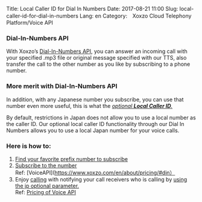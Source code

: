 Title: Local Caller ID for Dial In Numbers
Date: 2017-08-21 11:00
Slug: local-caller-id-for-dial-in-numbers
Lang: en
Category:　Xoxzo Cloud Telephony Platform/Voice API

### Dial-In-Numbers API
With Xoxzo’s [Dial-In-Numbers API](https://www.xoxzo.com/en/about/dial-in-api/), you can answer an incoming call with your specified .mp3 file or original message specified with our TTS, also transfer the call to the other number as you like by subscribing to a phone number.

### More merit with Dial-In-Numbers API
In addition, with any Japanese number you subscribe, you can use that number even more useful, this is what the [*optional **Local Caller ID**.*](https://www.xoxzo.com/en/about/voice-api/)

By default, restrictions in Japan does not allow you to use a local number as the caller ID. Our optional local caller ID functionality through our Dial In Numbers allows you to use a local Japan number for your voice calls.

### Here is how to:
1. [Find your favorite prefix number to subscribe](http://docs.xoxzo.com/en/din.html#finding-a-dial-in-number-via-api)
2. [Subscribe to the number](http://docs.xoxzo.com/en/din.html#subscribing-to-a-dial-in-number-via-api)</br>
Ref: [VoiceAPI](https://www.xoxzo.com/en/about/pricing/#din）
3. Enjoy [calling](http://docs.xoxzo.com/ja/voice.html#jp-specific-optional-parameters) with notifying your call receivers who is calling by [using the jp optional parameter.](http://docs.xoxzo.com/en/voice.html#simple-playback-api)</br>
Ref: [Pricing of Voice API](https://www.xoxzo.com/en/about/pricing/#voice)
